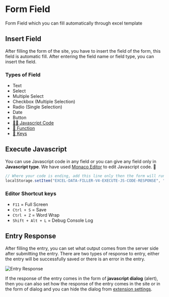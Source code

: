 # Form Field

Form Field which you can fill automatically through excel template

## Insert Field

After filling the form of the site, you have to insert the field of the form, this field is automatic fill. After entering the field name or field type, you can insert the field.

### Types of Field

- Text
- Select
- Multiple Select
- Checkbox (Multiple Selection)
- Radio (Single Selection)
- Date
- Button
- [👩‍💻 Javascript Code](#execute-javascript)
- [🚀 Function](/documentation/functions.html#predefined-function)
- [🔑 Keys](/documentation/keys.html#special-key) 

## Execute Javascript

You can use Javascript code in any field or you can give any field only in **Javascript type**. We have used [Monaco Editor](https://microsoft.github.io/monaco-editor/) to edit Javascript code. 🚀 

```js
// Where your code is ending, add this line only then the form will run further.
localStorage.setItem("EXCEL-DATA-FILLER-V4-EXECUTE-JS-CODE-RESPONSE", "1");
```

### Editor Shortcut keys

* `F11` = Full Screen
* `Ctrl + S` = Save
* `Ctrl + Z` = Word Wrap
* `Shift + Alt + L` = Debug Console Log

## Entry Response

After filling the entry, you can set what output comes from the server side after submitting the entry. There are two types of response to entry, either the entry will be successfully saved or there is an error in the entry.

![Entry Response](/image/entry-response-01.png)

If the response of the entry comes in the form of **javascript dialog** (alert), then you can also set how the response of the entry comes in the site or in the form of dialog and you can hide the dialog from [extension settings](/documentation/extension.html#settings).